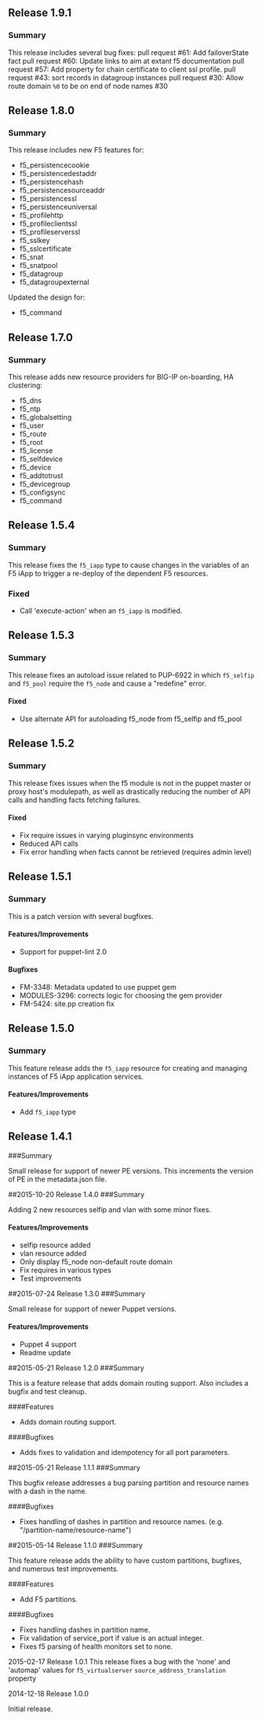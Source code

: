 ## Release 1.9.1
### Summary
This release includes several bug fixes:
pull request #61: Add failoverState fact
pull request #60: Update links to aim at extant f5 documentation
pull request #57: Add property for chain certificate to client ssl profile.
pull request #43: sort records in datagroup instances
pull request #30: Allow route domain `%0` to be on end of node names #30

## Release 1.8.0
### Summary
This release includes new F5 features for:
- f5_persistencecookie
- f5_persistencedestaddr
- f5_persistencehash
- f5_persistencesourceaddr
- f5_persistencessl
- f5_persistenceuniversal
- f5_profilehttp
- f5_profileclientssl
- f5_profileserverssl
- f5_sslkey
- f5_sslcertificate
- f5_snat
- f5_snatpool
- f5_datagroup
- f5_datagroupexternal

Updated the design for:
- f5_command

## Release 1.7.0
### Summary
This release adds new resource providers for BIG-IP on-boarding, HA clustering:
- f5_dns
- f5_ntp
- f5_globalsetting
- f5_user
- f5_route
- f5_root
- f5_license
- f5_selfdevice
- f5_device
- f5_addtotrust
- f5_devicegroup
- f5_configsync
- f5_command

## Release 1.5.4
### Summary
This release fixes the `f5_iapp` type to cause changes in the variables of an F5 iApp to trigger a re-deploy of the dependent F5 resources.

### Fixed
- Call 'execute-action' when an `f5_iapp` is modified.

## Release 1.5.3
### Summary
This release fixes an autoload issue related to PUP-6922 in which `f5_selfip` and `f5_pool` require the `f5_node` and cause a "redefine" error.

#### Fixed
- Use alternate API for autoloading f5\_node from f5\_selfip and f5\_pool

## Release 1.5.2
### Summary
This release fixes issues when the f5 module is not in the puppet master or proxy host's modulepath, as well as drastically reducing the number of API calls and handling facts fetching failures.

#### Fixed
- Fix require issues in varying pluginsync environments
- Reduced API calls
- Fix error handling when facts cannot be retrieved (requires admin level)

## Release 1.5.1
### Summary
This is a patch version with several bugfixes.

#### Features/Improvements
- Support for puppet-lint 2.0

#### Bugfixes
- FM-3348: Metadata updated to use puppet gem 
- MODULES-3296: corrects logic for choosing the gem provider
- FM-5424: site.pp creation fix

## Release 1.5.0
### Summary
This feature release adds the `f5_iapp` resource for creating and managing instances of F5 iApp application services.

#### Features/Improvements
- Add `f5_iapp` type

## Release 1.4.1
###Summary

Small release for support of newer PE versions. This increments the version of PE in the metadata.json file.

##2015-10-20 Release 1.4.0
###Summary

Adding 2 new resources selfip and vlan with some minor fixes.

#### Features/Improvements
- selfip resource added
- vlan resource added
- Only display f5_node non-default route domain
- Fix requires in various types
- Test improvements

##2015-07-24 Release 1.3.0
###Summary

Small release for support of newer Puppet versions.

#### Features/Improvements
- Puppet 4 support
- Readme update

##2015-05-21 Release 1.2.0
###Summary

This is a feature release that adds domain routing support. Also includes a bugfix and test cleanup.

####Features
- Adds domain routing support.

####Bugfixes
- Adds fixes to validation and idempotency for all port parameters.

##2015-05-21 Release 1.1.1
###Summary

This bugfix release addresses a bug parsing partition and resource names with a dash in the name.

####Bugfixes
- Fixes handling of dashes in partition and resource names. (e.g. "/partition-name/resource-name")

##2015-05-14 Release 1.1.0
###Summary

This feature release adds the ability to have custom partitions, bugfixes, and numerous test improvements.

####Features
- Add F5 partitions.

####Bugfixes
- Fixes handling dashes in partition name.
- Fix validation of service_port if value is an actual integer.
- Fixes f5 parsing of health monitors set to none.

2015-02-17 Release 1.0.1
This release fixes a bug with the 'none' and 'automap' values for
`f5_virtualserver` `source_address_translation` property

2014-12-18 Release 1.0.0

Initial release.
